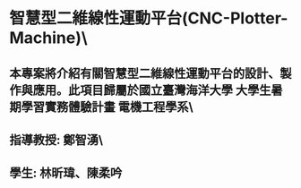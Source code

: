 # 智慧型二維線性運動平台(CNC-Plotter-Machine)\
## 本專案將介紹有關智慧型二維線性運動平台的設計、製作與應用。此項目歸屬於國立臺灣海洋大學 大學生暑期學習實務體驗計畫 電機工程學系\
## 指導教授: 鄭智湧\
## 學生: 林昕瑋、陳柔吟

